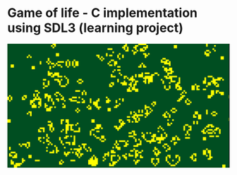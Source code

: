 # Game of life - C implementation using SDL3 (learning project)


![Rendering demo](https://github.com/kzlucas/gameOfLife/blob/main/demo.gif?raw=true)
